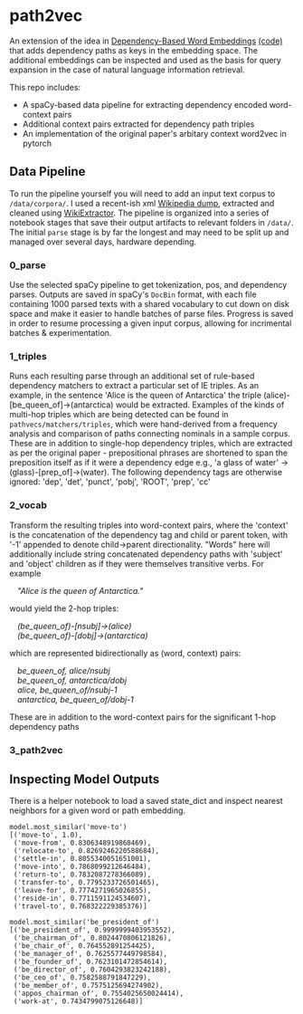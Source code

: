 # path2vec
An extension of the idea in [Dependency-Based Word Embeddings](https://aclanthology.org/P14-2050.pdf) [(code)](https://github.com/BIU-NLP/word2vecf) that adds dependency paths as keys in the embedding space. The additional embeddings can be inspected and used as the basis for query expansion in the case of natural language information retrieval.

This repo includes:
- A spaCy-based data pipeline for extracting dependency encoded word-context pairs
- Additional context pairs extracted for dependency path triples
- An implementation of the original paper's arbitary context word2vec in pytorch

## Data Pipeline
To run the pipeline yourself you will need to add an input text corpus to `/data/corpora/`.
I used a recent-ish xml [Wikipedia dump](https://dumps.wikimedia.org/), extracted and cleaned using [WikiExtractor](https://github.com/attardi/wikiextractor).
The pipeline is organized into a series of notebook stages that save their output artifacts to relevant folders in `/data/`. The initial `parse` stage is by far the longest and may need to be split up and managed over several days, hardware depending.

### 0_parse
Use the selected spaCy pipeline to get tokenization, pos, and dependency parses. Outputs are saved in spaCy's `DocBin` format, with each file containing 1000 parsed texts with a shared vocabulary to cut down on disk space and make it easier to handle batches of parse files. Progress is saved in order to resume processing a given input corpus, allowing for incrimental batches & experimentation.

### 1_triples
Runs each resulting parse through an additional set of rule-based dependency matchers to extract a particular set of IE triples. As an example, in the sentence 'Alice is the queen of Antarctica' the triple (alice)-[be_queen_of]->(antarctica) would be extracted. Examples of the kinds of multi-hop triples which are being detected can be found in `pathvecs/matchers/triples`, which were hand-derived from a frequency analysis and comparison of paths connecting nominals in a sample corpus. These are in addition to single-hop dependency triples, which are extracted as per the original paper - prepositional phrases are shortened to span the preposition itself as if it were a dependency edge e.g., 'a glass of water' -> (glass)-[prep_of]->(water). The following dependency tags are otherwise ignored: 'dep', 'det', 'punct', 'pobj', 'ROOT', 'prep', 'cc'

### 2_vocab
Transform the resulting triples into word-context pairs, where the 'context' is the concatenation of the dependency tag and child or parent token, with '-1' appended to denote child->parent directionality. "Words" here will additionally include string concatenated dependency paths with 'subject' and 'object' children as if they were themselves transitive verbs. For example

&emsp;*"Alice is the queen of Antarctica."*

would yield the 2-hop triples:

&emsp;*(be_queen_of)-[nsubj]->(alice)*</br>
&emsp;*(be_queen_of)-[dobj]->(antarctica)*</br>

which are represented bidirectionally as (word, context) pairs:

&emsp;*be_queen_of, alice/nsubj*</br>
&emsp;*be_queen_of, antarctica/dobj*</br>
&emsp;*alice, be_queen_of/nsubj-1*</br>
&emsp;*antarctica, be_queen_of/dobj-1*</br>

These are in addition to the word-context pairs for the significant 1-hop dependency paths
### 3_path2vec

## Inspecting Model Outputs
There is a helper notebook to load a saved state_dict and inspect nearest
neighbors for a given word or path embedding.
```
model.most_similar('move-to')
[('move-to', 1.0),
 ('move-from', 0.8306348919868469),
 ('relocate-to', 0.8269246220588684),
 ('settle-in', 0.8055340051651001),
 ('move-into', 0.7868099212646484),
 ('return-to', 0.7832087278366089),
 ('transfer-to', 0.7795233726501465),
 ('leave-for', 0.7774271965026855),
 ('reside-in', 0.7711591124534607),
 ('travel-to', 0.768322229385376)]

model.most_similar('be_president_of')
[('be_president_of', 0.9999999403953552),
 ('be_chairman_of', 0.8024470806121826),
 ('be_chair_of', 0.764552891254425),
 ('be_manager_of', 0.7625577449798584),
 ('be_founder_of', 0.7623101472854614),
 ('be_director_of', 0.7604293823242188),
 ('be_ceo_of', 0.7582588791847229),
 ('be_member_of', 0.7575125694274902),
 ('appos_chairman_of', 0.7554025650024414),
 ('work-at', 0.7434799075126648)]
```
